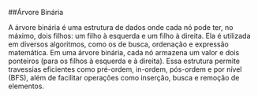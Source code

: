 ##Árvore Binária

A árvore binária é uma estrutura de dados onde cada nó pode ter, no máximo, dois filhos: um filho à esquerda e um filho à direita. Ela é utilizada em diversos algoritmos, como os de busca, ordenação e expressão matemática. Em uma árvore binária, cada nó armazena um valor e dois ponteiros (para os filhos à esquerda e à direita). Essa estrutura permite travessias eficientes como pré-ordem, in-ordem, pós-ordem e por nível (BFS), além de facilitar operações como inserção, busca e remoção de elementos.